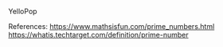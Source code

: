 YelloPop

References:
https://www.mathsisfun.com/prime_numbers.html
https://whatis.techtarget.com/definition/prime-number
